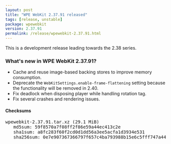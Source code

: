 ```yaml
---
layout: post
title: "WPE WebKit 2.37.91 released"
tags: [release, unstable]
package: wpewebkit
version: 2.37.91
permalink: /release/wpewebkit-2.37.91.html
---
```


This is a development release leading towards the 2.38 series.

### What's new in WPE WebKit 2.37.91?

- Cache and reuse image-based backing stores to improve memory consumption.
- Deprecate the `WebKitSettings.enable-frame-flattening` setting because the
  functionality will be removed in 2.40.
- Fix deadlock when disposing player while handling rotation tag.
- Fix several crashes and rendering issues.

#### Checksums

<pre>
wpewebkit-2.37.91.tar.xz (29.1 MiB)
   md5sum: 59f8570a7f08ff2f86e59a44ec413c2e
   sha1sum: a8fc283f60f2cd0d1dd56a3ee5acfa1d3934e531
   sha256sum: 0e7e907367366797f657c4ba793988b15e6c5fff747a449521ea264c55f6d614
</pre>
